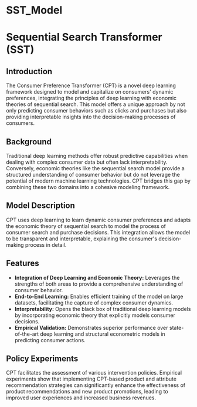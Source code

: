 # SST_Model
# Sequential Search Transformer (SST)

## Introduction

The Consumer Preference Transformer (CPT) is a novel deep learning framework designed to model and capitalize on consumers' dynamic preferences, integrating the principles of deep learning with economic theories of sequential search. This model offers a unique approach by not only predicting consumer behaviors such as clicks and purchases but also providing interpretable insights into the decision-making processes of consumers.

## Background

Traditional deep learning methods offer robust predictive capabilities when dealing with complex consumer data but often lack interpretability. Conversely, economic theories like the sequential search model provide a structured understanding of consumer behavior but do not leverage the potential of modern machine learning technologies. CPT bridges this gap by combining these two domains into a cohesive modeling framework.

## Model Description

CPT uses deep learning to learn dynamic consumer preferences and adapts the economic theory of sequential search to model the process of consumer search and purchase decisions. This integration allows the model to be transparent and interpretable, explaining the consumer's decision-making process in detail.

## Features

- **Integration of Deep Learning and Economic Theory:** Leverages the strengths of both areas to provide a comprehensive understanding of consumer behavior.
- **End-to-End Learning:** Enables efficient training of the model on large datasets, facilitating the capture of complex consumer dynamics.
- **Interpretability:** Opens the black box of traditional deep learning models by incorporating economic theory that explicitly models consumer decisions.
- **Empirical Validation:** Demonstrates superior performance over state-of-the-art deep learning and structural econometric models in predicting consumer actions.

## Policy Experiments

CPT facilitates the assessment of various intervention policies. Empirical experiments show that implementing CPT-based product and attribute recommendation strategies can significantly enhance the effectiveness of product recommendations and new product promotions, leading to improved user experiences and increased business revenues.
